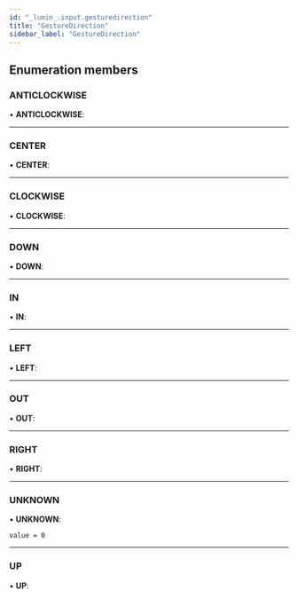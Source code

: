 ```yaml
---
id: "_lumin_.input.gesturedirection"
title: "GestureDirection"
sidebar_label: "GestureDirection"
---
```


## Enumeration members

###  ANTICLOCKWISE

• **ANTICLOCKWISE**:

___

###  CENTER

• **CENTER**:

___

###  CLOCKWISE

• **CLOCKWISE**:

___

###  DOWN

• **DOWN**:

___

###  IN

• **IN**:

___

###  LEFT

• **LEFT**:

___

###  OUT

• **OUT**:

___

###  RIGHT

• **RIGHT**:

___

###  UNKNOWN

• **UNKNOWN**:

`value = 0`

___

###  UP

• **UP**:
